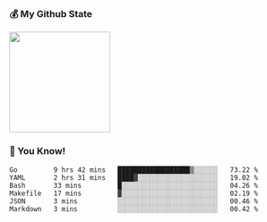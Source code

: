 ### :moneybag: My Github State

<img height="180em" src="https://github-readme-stats.vercel.app/api?username=G-Asura&show_icons=true&hide_border=true&count_private=true&include_all_commits=true" />

### :pill: You Know!
<!--START_SECTION:waka-->

```text
Go         9 hrs 42 mins   ██████████████████▒░░░░░░   73.22 %
YAML       2 hrs 31 mins   ████▓░░░░░░░░░░░░░░░░░░░░   19.02 %
Bash       33 mins         █░░░░░░░░░░░░░░░░░░░░░░░░   04.26 %
Makefile   17 mins         ▓░░░░░░░░░░░░░░░░░░░░░░░░   02.19 %
JSON       3 mins          ░░░░░░░░░░░░░░░░░░░░░░░░░   00.46 %
Markdown   3 mins          ░░░░░░░░░░░░░░░░░░░░░░░░░   00.42 %
```

<!--END_SECTION:waka-->

<!--
**G-Asura/G-Asura** is a ✨ _special_ ✨ repository because its `README.md` (this file) appears on your GitHub profile.

Here are some ideas to get you started:

- 🔭 I’m currently working on ...
- 🌱 I’m currently learning ...
- 👯 I’m looking to collaborate on ...
- 🤔 I’m looking for help with ...
- 💬 Ask me about ...
- 📫 How to reach me: ...
- 😄 Pronouns: ...
- ⚡ Fun fact: ...
-->

